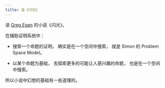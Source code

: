 ```yaml
---
title: 读《闪光》
---
```


读 [Greg Egan](https://www.gregegan.net) 的小说《闪光》。

在辅助证明系统中：

- 搜索一个命题的证明，
  确实是在一个空间中搜索，
  就是 Simon 的 Problem Space Model。

- 以某个命题为基础，
  去探索更多的可能让人感兴趣的命题，
  也是在一个空间中搜索。

所以小说中幻想的基础有一些道理的。
